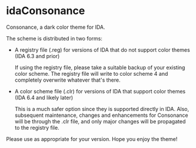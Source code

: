 idaConsonance
=============

Consonance, a dark color theme for IDA.

The scheme is distributed in two forms:

  + A registry file (.reg) for versions of IDA that do not support color themes (IDA 6.3 and prior)

    If using the registry file, please take a suitable backup of your existing color scheme.
    The registry file will write to color scheme 4 and completely overwrite whatever that's there.

  + A color scheme file (.clr) for versions of IDA that support color themes (IDA 6.4 and likely later)

    This is a much safer option since they is supported directly in IDA. Also, subsequent maintenance,
    changes and enhancements for Consonance will be through the .clr file, and only major changes will 
    be propagated to the registry file.

Please use as appropriate for your version. Hope you enjoy the theme!


